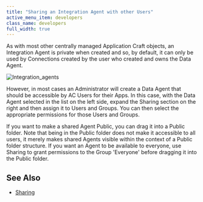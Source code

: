 ```yaml
---
title: "Sharing an Integration Agent with other Users"
active_menu_item: developers
class_name: developers
full_width: true
---
```



As with most other centrally managed Application Craft objects, an Integration Agent is private when created and so, by default, it can only be used by Connections created by the user who created and owns the Data Agent.

![Integration\_agents](/img/docs/integration_agents.zoom43.png)

However, in most cases an Administrator will create a Data Agent that should be accessible by AC Users for their Apps. In this case, with the Data Agent selected in the list on the left side, expand the Sharing section on the right and then assign it to Users and Groups. You can then select the appropriate permissions for those Users and Groups.

If you want to make a shared Agent Public, you can drag it into a Public folder. Note that being in the Public folder does not make it accessible to all users, it merely makes shared Agents visible within the context of a Public folder structure. If you want an Agent to be available to everyone, use Sharing to grant permissions to the Group 'Everyone' before dragging it into the Public folder.

## See Also

 - [Sharing](../../../../../sharing)

